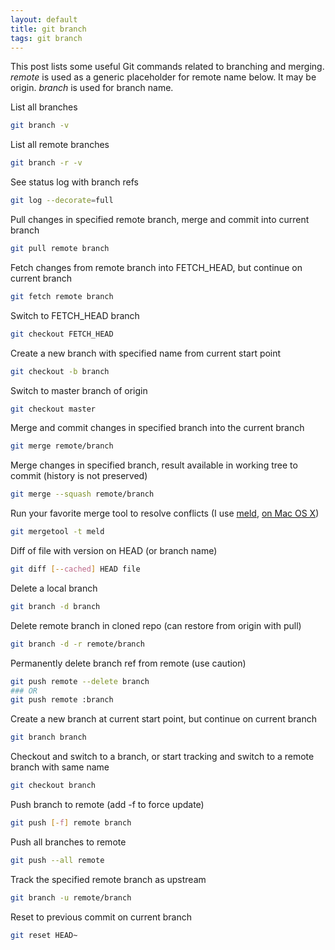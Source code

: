 ```yaml
---
layout: default
title: git branch
tags: git branch
---
```


This post lists some useful Git commands related to branching and merging. _remote_ is used as a generic placeholder for remote name below. It may be origin. _branch_ is used for branch name.

List all branches

```bash
git branch -v
```

List all remote branches

```bash
git branch -r -v
```

See status log with branch refs

```bash
git log --decorate=full
```

Pull changes in specified remote branch, merge and commit into current branch

```bash
git pull remote branch
```

Fetch changes from remote branch into FETCH_HEAD, but continue on current branch

```bash
git fetch remote branch
```

Switch to FETCH_HEAD branch

```bash
git checkout FETCH_HEAD
```

Create a new branch with specified name from current start point

```bash
git checkout -b branch
```

Switch to master branch of origin

```bash
git checkout master
```

Merge and commit changes in specified branch into the current branch

```bash
git merge remote/branch
```

Merge changes in specified branch, result available in working tree to commit (history is not preserved)

```bash
git merge --squash remote/branch
```

Run your favorite merge tool to resolve conflicts (I use [meld](http://meldmerge.org/), [on Mac OS X](https://yousseb.github.io/meld/))

```bash
git mergetool -t meld
```

Diff of file with version on HEAD (or branch name)

```bash
git diff [--cached] HEAD file
```

Delete a local branch

```bash
git branch -d branch
```

Delete remote branch in cloned repo (can restore from origin with pull)

```bash
git branch -d -r remote/branch
```

Permanently delete branch ref from remote (use caution)

```bash
git push remote --delete branch
### OR
git push remote :branch
```

Create a new branch at current start point, but continue on current branch

```bash
git branch branch
```

Checkout and switch to a branch, or start tracking and switch to a remote branch with same name

```bash
git checkout branch
```

Push branch to remote (add -f to force update)

```bash
git push [-f] remote branch
```

Push all branches to remote

```bash
git push --all remote
```

Track the specified remote branch as upstream

```bash
git branch -u remote/branch
```

Reset to previous commit on current branch

```bash
git reset HEAD~
```
